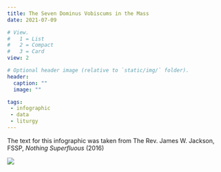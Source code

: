 ```yaml
---
title: The Seven Dominus Vobiscums in the Mass
date: 2021-07-09

# View.
#   1 = List
#   2 = Compact
#   3 = Card
view: 2

# Optional header image (relative to `static/img/` folder).
header:  
  caption: ""
  image: ""

tags:
 - infographic
 - data
 - liturgy 
---
```


The text for this infographic was taken from The Rev. James W. Jackson, FSSP, _Nothing Superfluous_ (2016)

![](/uploads/dominusvobiscum.jpeg)
